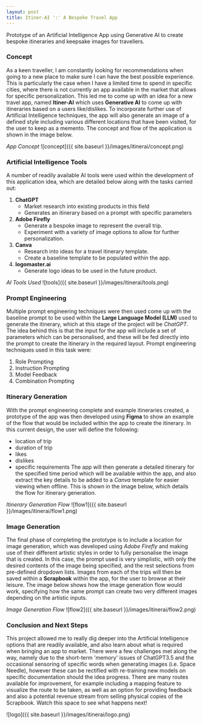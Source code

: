 ```yaml
---
layout: post
title: Itiner-AI ':' A Bespoke Travel App
---
```


Prototype of an Artificial Intelligence App using Generative AI to create bespoke itineraries and keepsake images for travellers.

### Concept
As a keen traveller, I am constantly looking for recommendations when going to a new place to make sure I can have the best possible experience. This is particularly the case when I have a limited time to spend in specific cities, where there is not currently an app available in the market that allows for specific personalization. This led me to come up with an idea for a new travel app, named **Itiner-AI** which uses **Generative AI** to come up with itineraries based on a users like/dislikes. To incorporate further use of Artificial Intelligence techniques, the app will also generate an image of a defined style including various different locations that have been visited, for the user to keep as a memento. The concept and flow of the application is shown in the image below.

*App Concept*
![concept]({{ site.baseurl }}/images/itinerai/concept.png)

### Artificial Intelligence Tools
A number of readily available AI tools were used within the development of this application idea, which are detailed below along with the tasks carried out:
1. **ChatGPT**
    - Market research into existing products in this field
    - Generates an itinerary based on a prompt with specific parameters
2. **Adobe Firefly**
    - Generate a bespoke image to represent the overall trip.
    - Experiment with a variety of image options to allow for further personalization.
3. **Canva**
    - Research into ideas for a travel itinerary template.
    - Create a baseline template to be populated within the app.
4. **logomaster.ai**
    - Generate logo ideas to be used in the future product.

*AI Tools Used*
![tools]({{ site.baseurl }}/images/itinerai/tools.png)

### Prompt Engineering
Multiple prompt engineering techniques were then used come up with the baseline prompt to be used within the **Large Language Model (LLM)** used to generate the itinerary, which at this stage of the project will be *ChatGPT*. The idea behind this is that the input for the app will include a set of parameters which can be personalised, and these will be fed directly into the prompt to create the itinerary in the required layout. Prompt engineering techniques used in this task were:
1. Role Prompting
2. Instruction Prompting
3. Model Feedback
4. Combination Prompting

### Itinerary Generation
With the prompt engineering complete and example itineraries created, a prototype of the app was then developed using **Figma** to show an example of the flow that would be included within the app to create the itinerary. In this current design, the user will define the following:
- location of trip
- duration of trip
- likes
- dislikes
- specific requirements
The app will then generate a detailed itinerary for the specified time period which will be available within the app, and also extract the key details to be added to a *Canva* template for easier viewing when offline. This is shown in the image below, which details the flow for itinerary generation.

*Itinerary Generation Flow*
![flow1]({{ site.baseurl }}/images/itinerai/flow1.png)

### Image Generation

The final phase of completing the prototype is to include a location for image generation, which was developed using *Adobe Firefly* and making use of their different artistic styles in order to fully personalise the image that is created. In this case, the prompt used is very simplistic, with only the desired contents of the image being specified, and the rest selections from pre-defined dropdown lists. Images from each of the trips will then be saved within a **Scrapbook** within the app, for the user to browse at their leisure. The image below shows how the image generation flow would work, specifying how the same prompt can create two very different images depending on the artistic inputs.

*Image Generation Flow*
![flow2]({{ site.baseurl }}/images/itinerai/flow2.png)

### Conclusion and Next Steps
This project allowed me to really dig deeper into the Artificial Intelligence options that are readily available, and also learn about what is required when bringing an app to market. There were a few challenges met along the way, namely due to the short-term 'memory' issues of ChatGPT3.5 and the occasional sensoring of specific words when generating images (i.e. Space Needle), however these can be rectified with re-training new models on specific documentation should the idea progress. There are many routes available for improvement, for example including a mapping feature to visualize the route to be taken, as well as an option for providing feedback and also a potential revenue stream from selling physical copies of the Scrapbook. Watch this space to see what happens next!

![logo]({{ site.baseurl }}/images/itinerai/logo.png)

